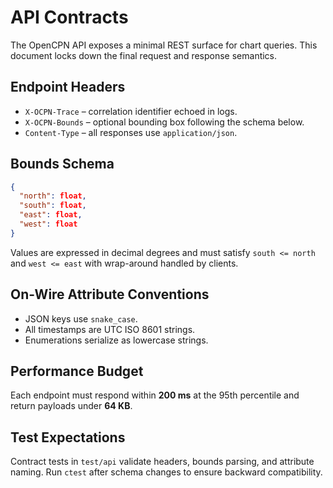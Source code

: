 # API Contracts

The OpenCPN API exposes a minimal REST surface for chart queries. This document locks down the final request and response semantics.

## Endpoint Headers
- `X-OCPN-Trace` – correlation identifier echoed in logs.
- `X-OCPN-Bounds` – optional bounding box following the schema below.
- `Content-Type` – all responses use `application/json`.

## Bounds Schema
```json
{
  "north": float,
  "south": float,
  "east": float,
  "west": float
}
```
Values are expressed in decimal degrees and must satisfy `south <= north` and `west <= east` with wrap-around handled by clients.

## On-Wire Attribute Conventions
- JSON keys use `snake_case`.
- All timestamps are UTC ISO 8601 strings.
- Enumerations serialize as lowercase strings.

## Performance Budget
Each endpoint must respond within **200 ms** at the 95th percentile and return payloads under **64 KB**.

## Test Expectations
Contract tests in `test/api` validate headers, bounds parsing, and attribute naming. Run `ctest` after schema changes to ensure backward compatibility.
